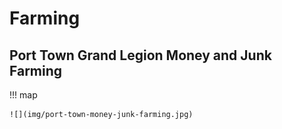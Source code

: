 # Farming

## Port Town Grand Legion Money and Junk Farming

!!! map

    ![](img/port-town-money-junk-farming.jpg)